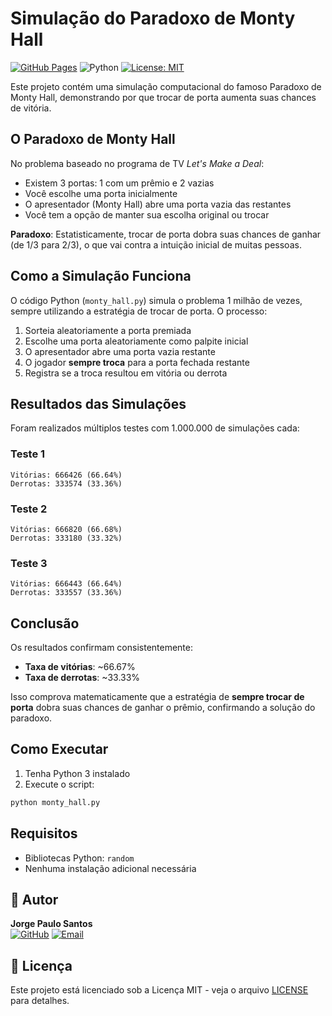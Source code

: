# Simulação do Paradoxo de Monty Hall


[![GitHub Pages](https://img.shields.io/badge/GitHub%20Pages-Live-brightgreen)](https://jp-linux.github.io)
![Python](https://img.shields.io/badge/Python-3.0+-blue.svg)
[![License: MIT](https://img.shields.io/badge/License-MIT-yellow.svg)](https://opensource.org/licenses/MIT)

Este projeto contém uma simulação computacional do famoso Paradoxo de Monty Hall, demonstrando por que trocar de porta aumenta suas chances de vitória.

## O Paradoxo de Monty Hall
No problema baseado no programa de TV *Let's Make a Deal*:
- Existem 3 portas: 1 com um prêmio e 2 vazias
- Você escolhe uma porta inicialmente
- O apresentador (Monty Hall) abre uma porta vazia das restantes
- Você tem a opção de manter sua escolha original ou trocar

**Paradoxo**: Estatisticamente, trocar de porta dobra suas chances de ganhar (de 1/3 para 2/3), o que vai contra a intuição inicial de muitas pessoas.

## Como a Simulação Funciona
O código Python (`monty_hall.py`) simula o problema 1 milhão de vezes, sempre utilizando a estratégia de trocar de porta. O processo:

1. Sorteia aleatoriamente a porta premiada
2. Escolhe uma porta aleatoriamente como palpite inicial
3. O apresentador abre uma porta vazia restante
4. O jogador **sempre troca** para a porta fechada restante
5. Registra se a troca resultou em vitória ou derrota

## Resultados das Simulações
Foram realizados múltiplos testes com 1.000.000 de simulações cada:

### Teste 1
```
Vitórias: 666426 (66.64%)
Derrotas: 333574 (33.36%)
```

### Teste 2
```
Vitórias: 666820 (66.68%)
Derrotas: 333180 (33.32%)
```

### Teste 3
```
Vitórias: 666443 (66.64%)
Derrotas: 333557 (33.36%)
```

## Conclusão
Os resultados confirmam consistentemente:
- **Taxa de vitórias**: ~66.67% 
- **Taxa de derrotas**: ~33.33%

Isso comprova matematicamente que a estratégia de **sempre trocar de porta** dobra suas chances de ganhar o prêmio, confirmando a solução do paradoxo.

## Como Executar
1. Tenha Python 3 instalado
2. Execute o script:
```bash
python monty_hall.py
```

## Requisitos
- Bibliotecas Python: `random`
- Nenhuma instalação adicional necessária

## 👤 Autor

**Jorge Paulo Santos**  
[![GitHub](https://img.shields.io/badge/GitHub-100000?style=for-the-badge&logo=github&logoColor=white)](https://github.com/JP-Linux)
[![Email](https://img.shields.io/badge/Gmail-D14836?style=for-the-badge&logo=gmail&logoColor=white)](mailto:jorgepsan7@gmail.com)

## 📄 Licença

Este projeto está licenciado sob a Licença MIT - veja o arquivo [LICENSE](LICENSE) para detalhes.

